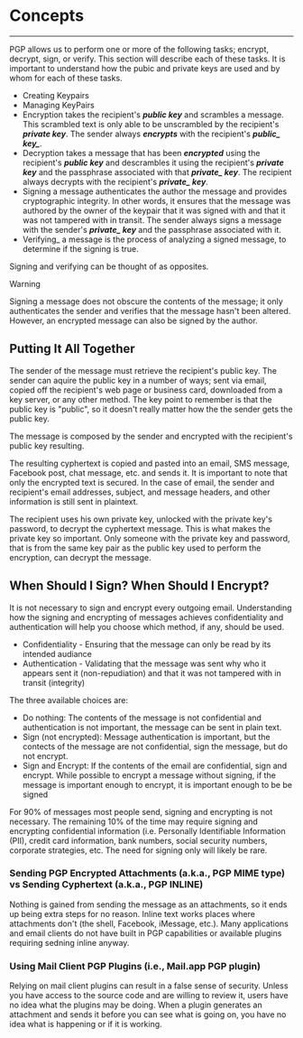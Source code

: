 # Concepts

---

PGP allows us to perform one or more of the following tasks; encrypt, decrypt, sign, or verify. This section will describe each of these tasks. It is important to understand how the pubic and private keys are used and by whom for each of these tasks.

- Creating Keypairs
- Managing KeyPairs
- Encryption takes the recipient's ***public key*** and scrambles a message. This scrambled text is only able to be unscrambled by the recipient's ***private key***. The sender always ***encrypts*** with the recipient's ***public_ key_***.
- Decryption takes a message that has been ***encrypted*** using the recipient's ***public key*** and descrambles it using the recipient's ***private key*** and the passphrase associated with that ***private_ key***. The recipient always decrypts with the recipient's ***private_ key***.
- Signing a message authenticates the author the message and provides cryptographic integrity. In other words, it ensures that the message was authored by the owner of the keypair that it was signed with and that it was not tampered with in transit. The sender always signs a message with the sender's ***private_ key*** and the passphrase associated with it.
- Verifying_ a message is the process of analyzing a signed message, to determine if the signing is true.

Signing and verifying can be thought of as opposites.

> [!WARNING]
> Signing a message does not obscure the contents of the message; it only authenticates the sender and verifies that the message
> hasn't been altered. However, an encrypted message can also be signed by the author.

## Putting It All Together

The sender of the message must retrieve the recipient's public key. The sender can aquire the public key in a number of ways; sent via email, copied off the recipient's web page or business card, downloaded from a key server, or any other method. The key point to remember is that the public key is "public", so it doesn't really matter how the the sender gets the public key.

The message is composed by the sender and encrypted with the recipient's public key resulting.

The resulting cyphertext is copied and pasted into an email, SMS message, Facebook post, chat message, etc. and sends it. It is important to note that only the encrypted text is secured. In the case of email, the sender and recipient's email addresses, subject, and message headers, and other information is still sent in plaintext.

The recipient uses his own private key, unlocked with the private key's password, to decrypt the cyphertext message. This is what makes the private key so important. Only someone with the private key and password, that is from the same key pair as the public key used to perform the encryption, can decrypt the message.

## When Should I Sign? When Should I Encrypt?

It is not necessary to sign and encrypt every outgoing email. Understanding how the signing and encrypting of messages achieves confidentiality and authentication will help you choose which method, if any, should be used.

- Confidentiality - Ensuring that the message can only be read by its intended audiance
- Authentication - Validating that the message was sent why who it appears sent it (non-repudiation) and that it was not tampered with in transit (integrity)

The three available choices are:

- Do nothing: The contents of the message is not confidential and authentication is not important, the message can be sent in plain text.
- Sign (not encrypted):  Message authentication is important, but the contects of the message are not confidential, sign the message, but do not encrypt.
- Sign and Encrypt: If the contents of the email are confidential, sign and encrypt. While possible to encrypt a message without signing, if the message is important enough to encrypt, it is important enough to be be signed

For 90% of messages most people send, signing and encrypting is not necessary. The remaining 10% of the time may require signing and encrypting confidential information (i.e. Personally Identifiable Information (PII), credit card information, bank numbers, social security numbers, corporate strategies, etc.
The need for signing only will likely be rare.

### Sending PGP Encrypted Attachments (a.k.a., PGP MIME type) vs Sending Cyphertext (a.k.a., PGP INLINE)

Nothing is gained from sending the message as an attachments, so it ends up being extra steps for no reason. Inline text works places where attachments don't (the shell, Facebook, iMessage, etc.). Many applications and email clients do not have built in PGP capabilities or available plugins requiring sedning inline anyway.

### Using Mail Client PGP Plugins (i.e., Mail.app PGP plugin)

Relying on mail client plugins can result in a false sense of security. Unless you have access to the source code and are willing to review it, users have no idea what the plugins may be doing. When a plugin generates an attachment and sends it before you can see what is going on, you have no idea what is happening or if it is working.
